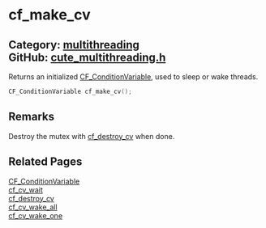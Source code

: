 [](../header.md ':include')

# cf_make_cv

Category: [multithreading](/api_reference?id=multithreading)  
GitHub: [cute_multithreading.h](https://github.com/RandyGaul/cute_framework/blob/master/include/cute_multithreading.h)  
---

Returns an initialized [CF_ConditionVariable](/multithreading/cf_conditionvariable.md), used to sleep or wake threads.

```cpp
CF_ConditionVariable cf_make_cv();
```

## Remarks

Destroy the mutex with [cf_destroy_cv](/multithreading/cf_destroy_cv.md) when done.

## Related Pages

[CF_ConditionVariable](/multithreading/cf_conditionvariable.md)  
[cf_cv_wait](/multithreading/cf_cv_wait.md)  
[cf_destroy_cv](/multithreading/cf_destroy_cv.md)  
[cf_cv_wake_all](/multithreading/cf_cv_wake_all.md)  
[cf_cv_wake_one](/multithreading/cf_cv_wake_one.md)  
